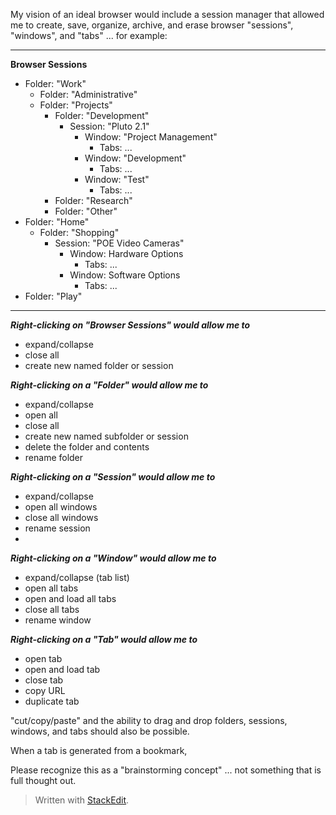 My vision of an ideal browser would include a session manager that allowed me to create, save, organize, archive, and erase browser  "sessions", "windows", and "tabs" ... for example: 
___
**Browser Sessions**
* Folder: "Work"
	* Folder: "Administrative"
	* Folder: "Projects"
		* Folder: "Development"
			* Session: "Pluto 2.1"
				* Window: "Project Management"
					* Tabs: ...
				* Window: "Development"
					* Tabs: ...
				* Window: "Test"
					* Tabs: ...
		* Folder: "Research"
		* Folder: "Other"
* Folder: "Home"
	* Folder: "Shopping"
		* Session: "POE Video Cameras"
			* Window: Hardware Options
				* Tabs: ...
			* Window: Software Options
				* Tabs: ...
* Folder: "Play"

___
***Right-clicking on "Browser Sessions" would allow me to*** 

 - expand/collapse
 - close all
 - create new named folder or session
 
 ***Right-clicking on a "Folder" would allow me to***
 
 - expand/collapse
 - open all
 - close all
 - create new named subfolder or session
 - delete the folder and contents
 - rename folder

***Right-clicking on a "Session" would allow me to*** 

 - expand/collapse
 - open all windows
 - close all windows
 - rename session
 - 

***Right-clicking on a "Window" would allow me to*** 

 - expand/collapse (tab list)
 - open all tabs
 - open and load all tabs
 - close all tabs
 - rename window

***Right-clicking on a "Tab" would allow me to*** 

 - open tab
 - open and load tab
 - close tab
 - copy URL
 - duplicate tab
  
"cut/copy/paste" and the ability to drag and drop folders, sessions, windows, and tabs should also be possible. 

When a tab is generated from a bookmark, 

Please recognize this as a "brainstorming concept" ... not something that is full thought out. 

> Written with [StackEdit](https://stackedit.io/).
<!--stackedit_data:
eyJoaXN0b3J5IjpbLTY3MjI2MDMxOCwyMTI1NzQzMzIwLDExND
k4MjA0MDZdfQ==
-->